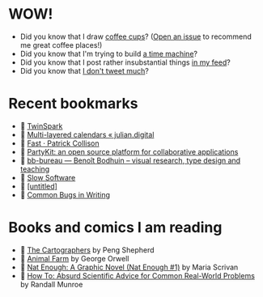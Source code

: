 # WOW!

- Did you know that I draw [coffee cups](https://papercups.mamuso.net/)? ([Open an issue](https://github.com/mamuso/papercups/issues) to recommend me great coffee places!)
- Did you know that I'm trying to build [a time machine](https://github.com/mamuso/fluxcapacitor)?
- Did you know that I post rather insubstantial things [in my feed](https://feed.mamuso.net/)?
- Did you know that [I don't tweet much](https://twitter.com/mamuso)?

# Recent bookmarks

- 👀 [TwinSpark](https://twinspark.js.org/)
- 👀 [Multi-layered calendars « julian.digital](https://julian.digital/2023/07/06/multi-layered-calendars/)
- 👀 [Fast · Patrick Collison](https://patrickcollison.com/fast)
- 👀 [PartyKit: an open source platform for collaborative applications](https://partykit.io/)
- 👀 [bb-bureau — Benoît Bodhuin – visual research, type design and teaching](https://www.bb-bureau.fr/)
- 👀 [Slow Software](https://www.inkandswitch.com/slow-software/)
- 👀 [[untitled]](https://untitled.stream/)
- 👀 [Common Bugs in Writing](https://www.cs.columbia.edu/~hgs/etc/writing-bugs.html)


# Books and comics I am reading

- 📘 [The Cartographers](https://www.goodreads.com/book/show/56224531) by Peng Shepherd
- 📘 [Animal Farm](https://www.goodreads.com/book/show/8349198) by George Orwell
- 📘 [Nat Enough: A Graphic Novel (Nat Enough #1)](https://www.goodreads.com/book/show/45714795) by Maria Scrivan
- 📘 [How To: Absurd Scientific Advice for Common Real-World Problems](https://www.goodreads.com/book/show/43851501) by Randall Munroe

